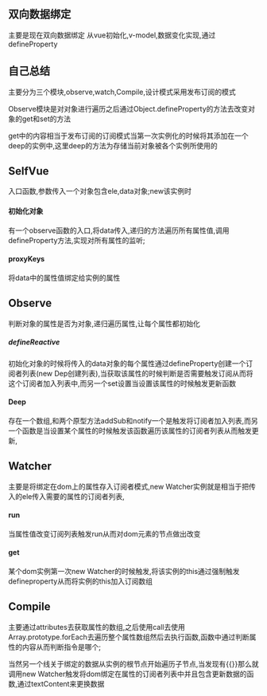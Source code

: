 ## 双向数据绑定
主要是现在双向数据绑定
从vue初始化,v-model,数据变化实现,通过defineProperty


## 自己总结

主要分为三个模块,observe,watch,Compile,设计模式采用发布订阅的模式

Observe模块是对对象进行遍历之后通过Object.defineProperty的方法去改变对象的get和set的方法

get中的内容相当于发布订阅的订阅模式当第一次实例化的时候将其添加在一个deep的实例中,这里deep的方法为存储当前对象被各个实例所使用的


## SelfVue
入口函数,参数传入一个对象包含ele,data对象;new该实例时
#### 初始化对象
有一个observe函数的入口,将data传入,递归的方法遍历所有属性值,调用defineProperty方法,实现对所有属性的监听;
#### proxyKeys
将data中的属性值绑定给实例的属性


## Observe
判断对象的属性是否为对象,递归遍历属性,让每个属性都初始化
##### defineReactive
初始化对象的时候将传入的data对象的每个属性通过defineProperty创建一个订阅者列表(new Dep创建列表),当获取该属性的时候判断是否需要触发订阅从而将这个订阅者加入列表中,而另一个set设置当设置该属性的时候触发更新函数
#### Deep
存在一个数组,和两个原型方法addSub和notify一个是触发将订阅者加入列表,而另一个函数是当设置某个属性的时候触发该函数遍历该属性的订阅者列表从而触发更新,


## Watcher
主要是将绑定在dom上的属性存入订阅者模式,new Watcher实例就是相当于把传入的ele传入需要的属性的订阅者列表,
#### run
当属性值改变订阅列表触发run从而对dom元素的节点做出改变
#### get
某个dom实例第一次new Watcher的时候触发,将该实例的this通过强制触发defineproperty从而将实例的this加入订阅数组


## Compile
主要通过attributes去获取属性的数组,之后使用call去使用Array.prototype.forEach去遍历整个属性数组然后去执行函数,函数中通过判断属性的内容从而判断指令是哪个;

当然另一个线关于绑定的数据从实例的根节点开始遍历子节点,当发现有{{}}那么就调用new Watcher触发将dom绑定在属性的订阅者列表中并且包含更新数据的函数,通过textContent来更换数据
